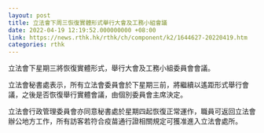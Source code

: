 ```yaml
---
layout: post
title: 立法會下周三恢復實體形式舉行大會及工務小組會議
date: 2022-04-19 12:19:52.000000000 +08:00
link: https://news.rthk.hk/rthk/ch/component/k2/1644627-20220419.htm
categories: rthk
---
```


立法會下星期三將恢復實體形式，舉行大會及工務小組委員會會議。

立法會秘書處表示，所有立法會委員會於下星期三前，將繼續以遙距形式舉行會議，之後是否恢復舉行實體會議，由個別委員會主席決定。

立法會行政管理委員會亦同意秘書處於星期四起恢復正常運作，職員可返回立法會辦公地方工作，所有訪客若符合疫苗通行證相關規定可獲准進入立法會處所。
